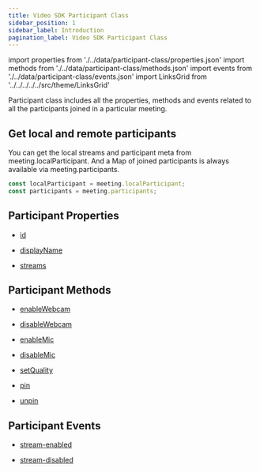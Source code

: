 ```yaml
---
title: Video SDK Participant Class
sidebar_position: 1
sidebar_label: Introduction
pagination_label: Video SDK Participant Class
---
```


<div class="sdk-api-ref">

import properties from './../data/participant-class/properties.json'
import methods from './../data/participant-class/methods.json'
import events from './../data/participant-class/events.json'
import LinksGrid from '../../../../../src/theme/LinksGrid'

Participant class includes all the properties, methods and events related to all the participants joined in a particular meeting.

## Get local and remote participants

You can get the local streams and participant meta from meeting.localParticipant. And a Map of joined participants is always available via meeting.participants.

```js title="Javascript"
const localParticipant = meeting.localParticipant;
const participants = meeting.participants;
```

## Participant Properties

<div class="links-grid">

<div>

- [id](./properties.md#id)

</div>
<div>

- [displayName](./properties.md#displayname)

</div>
<div>

- [streams](./properties.md#streams)

</div>

</div>

## Participant Methods

<div class="links-grid">

<div>

- [enableWebcam](./methods.md#enablewebcam)

</div>
<div>

- [disableWebcam](./methods.md#disablewebcam)

</div>
<div>

- [enableMic](./methods.md#enablemic)

</div>
<div>

- [disableMic](./methods.md#disablemic)

</div>
<div>

- [setQuality](./methods.md#setquality)

</div>
<div>

- [pin](./methods.md#pin)

</div>
<div>

- [unpin](./methods.md#unpin)

</div>

</div>

## Participant Events

<div class="links-grid">

<div>

- [stream-enabled](./events.md#stream-enabled)

</div>
<div>

- [stream-disabled](./events.md#stream-disabled)

</div>

</div>

</div>
